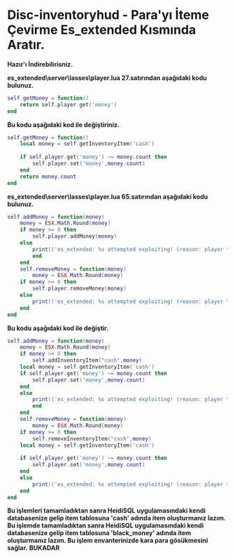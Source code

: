 # Disc-inventoryhud - Para'yı İteme Çevirme Es_extended Kısmında Aratır.

**Hazır'ı İndirebilirisniz.**

**es_extended\server\lasses\player.lua 27.satırından aşağıdaki kodu bulunuz.**
```lua
self.getMoney = function()
    return self.player.get('money')
end
```
**Bu kodu aşağıdaki kod ile değiştiriniz.**
```lua
self.getMoney = function()
    local money = self.getInventoryItem('cash')
    
    if self.player.get('money') ~= money.count then
        self.player.set('money',money.count)
    end
    return money.count
end
```

**es_extended\server\lasses\player.lua 65.satırından aşağıdaki kodu bulunuz.**
```lua
self.addMoney = function(money)
    money = ESX.Math.Round(money)
    if money >= 0 then
        self.player.addMoney(money)
    else
        print(('es_extended: %s attempted exploiting! (reason: player tried adding -1 cash balance)'):format(self.identifier))
        end
    end
    self.removeMoney = function(money)
        money = ESX.Math.Round(money)
    if money >= 0 then
        self.player.removeMoney(money)
    else
        print(('es_extended: %s attempted exploiting! (reason: player tried removing -1 cash balance)'):format(self.identifier))
    end
end
```
**Bu kodu aşağıdaki kod ile değiştir.**
```lua
self.addMoney = function(money)
    money = ESX.Math.Round(money)
    if money >= 0 then
        self.addInventoryItem("cash",money)
    local money = self.getInventoryItem('cash')
    if self.player.get('money') ~= money.count then
        self.player.set('money',money.count)
    end
    else
        print(('es_extended: %s attempted exploiting! (reason: player tried adding -1 cash balance)'):format(self.identifier))
        end
    end
    self.removeMoney = function(money)
        money = ESX.Math.Round(money)
    if money >= 0 then
        self.removeInventoryItem("cash",money)
    local money = self.getInventoryItem('cash')
    
    if self.player.get('money') ~= money.count then
        self.player.set('money',money.count)
    end
    else
        print(('es_extended: %s attempted exploiting! (reason: player tried removing -1 cash balance)'):format(self.identifier))
    end
end
```
**Bu işlemleri tamamladıktan sanra HeidiSQL uygulamasındaki kendi databasenize gelip item tablosuna 'cash' adında item oluşturmanız lazım.**
**Bu işlemde tamamladıktan sanra HeidiSQL uygulamasındaki kendi databasenize gelip item tablosuna 'black_money' adında item oluşturmanız lazım.
Bu işlem envanterinizde kara para gösükmesini sağlar.**
**BUKADAR**
